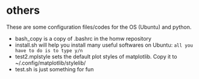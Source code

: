 # others

These are some configuration files/codes for the OS (Ubuntu) and python.

- bash_copy is a copy of .bashrc in the homw repository
- install.sh will help you install many useful softwares on Ubuntu: `all you have to do is to type y/n`
- test2.mplstyle sets the default plot styles of matplotlib. Copy it to ~/.config/matplotlib/stylelib/
- test.sh is just something for fun
